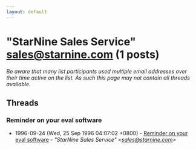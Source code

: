 ```yaml
---
layout: default
---
```


# "StarNine Sales Service" <sales@starnine.com> (1 posts)

_Be aware that many list participants used multiple email addresses over their time active on the list. As such this page may not contain all threads available._

## Threads

### Reminder on your eval software
+ 1996-09-24 (Wed, 25 Sep 1996 04:07:02 +0800) - [Reminder on your eval software](/archive/1996/09/e61df1dc91ac3dbfc5771e554df374129341a8509e76e42feee49456fc386ece) - _"StarNine Sales Service" \<sales@starnine.com\>_

